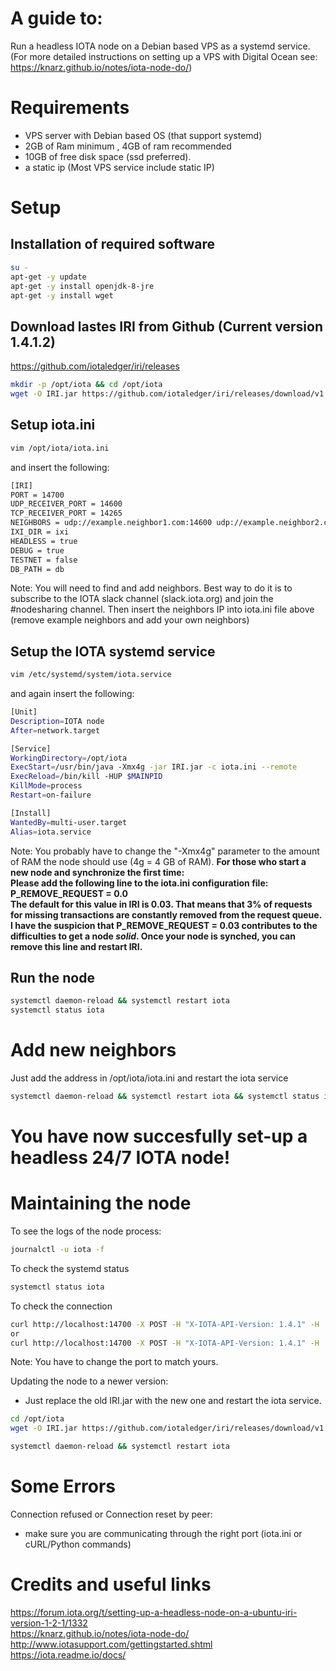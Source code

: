 # A guide to:
Run a headless IOTA node on a Debian based VPS as a systemd service.
(For more detailed instructions on setting up a VPS with Digital Ocean see: https://knarz.github.io/notes/iota-node-do/)

# Requirements
- VPS server with Debian based OS (that support systemd)  
- 2GB of Ram minimum , 4GB of ram recommended
- 10GB of free disk space (ssd preferred).
- a static ip (Most VPS service include static IP)

# Setup
## Installation of required software
``` sh
su -
apt-get -y update
apt-get -y install openjdk-8-jre
apt-get -y install wget
```

## Download lastes IRI from Github (Current version 1.4.1.2)
https://github.com/iotaledger/iri/releases
``` sh
mkdir -p /opt/iota && cd /opt/iota
wget -O IRI.jar https://github.com/iotaledger/iri/releases/download/v1.4.1.2/iri-1.4.1.2.jar
```
## Setup iota.ini
``` sh
vim /opt/iota/iota.ini
```
and insert the following:
``` sh
[IRI]
PORT = 14700
UDP_RECEIVER_PORT = 14600
TCP_RECEIVER_PORT = 14265
NEIGHBORS = udp://example.neighbor1.com:14600 udp://example.neighbor2.com:14600 udp://iota.neighbour3:14800
IXI_DIR = ixi
HEADLESS = true
DEBUG = true
TESTNET = false
DB_PATH = db
```
Note: You will need to find and add neighbors. Best way to do it is to subscribe to the IOTA slack channel (slack.iota.org) and join the #nodesharing channel. Then insert the neighbors IP into iota.ini file above (remove example neighbors and add your own neighbors) 

## Setup the IOTA systemd service
``` sh
vim /etc/systemd/system/iota.service
```
and again insert the following:
``` sh
[Unit]
Description=IOTA node
After=network.target

[Service]
WorkingDirectory=/opt/iota
ExecStart=/usr/bin/java -Xmx4g -jar IRI.jar -c iota.ini --remote
ExecReload=/bin/kill -HUP $MAINPID
KillMode=process
Restart=on-failure

[Install]
WantedBy=multi-user.target
Alias=iota.service
```
Note: You probably have to change the "-Xmx4g" parameter to the amount of RAM the node should use (4g = 4 GB of RAM).
**For those who start a new node and synchronize the first time:  
Please add the following line to the iota.ini configuration file:  
P_REMOVE_REQUEST = 0.0  
The default for this value in IRI is 0.03. That means that 3% of requests for missing transactions are constantly removed from the request queue.  
I have the suspicion that P_REMOVE_REQUEST = 0.03 contributes to the difficulties to get a node *solid*.
Once your node is synched, you can remove this line and restart IRI.**
## Run the node
``` sh 
systemctl daemon-reload && systemctl restart iota
systemctl status iota
```

# Add new neighbors
Just add the address in /opt/iota/iota.ini
and restart the iota service
``` sh
systemctl daemon-reload && systemctl restart iota && systemctl status iota
```

# You have now succesfully set-up a headless 24/7 IOTA node! 

# Maintaining the node
To see the logs of the node process:
``` sh
journalctl -u iota -f
```

To check the systemd status
``` sh
systemctl status iota
```


To check the connection
``` sh
curl http://localhost:14700 -X POST -H "X-IOTA-API-Version: 1.4.1" -H 'Content-Type:application/json' -d '{"command":"getNeighbors"}' | python -m json.tool
or
curl http://localhost:14700 -X POST -H "X-IOTA-API-Version: 1.4.1" -H 'Content-Type:application/json' -d '{"command":"getNodeInfo"}' | python -m json.tool
```
Note: You have to change the port to match yours.  

Updating the node to a newer version:
- Just replace the old IRI.jar with the new one and restart the iota service.

``` sh
cd /opt/iota
wget -O IRI.jar https://github.com/iotaledger/iri/releases/download/v1.x.x/iri-1.x.x.jar
```

``` sh
systemctl daemon-reload && systemctl restart iota
```
# Some Errors

Connection refused or Connection reset by peer:
- make sure you are communicating through the right port (iota.ini or cURL/Python commands)

# Credits and useful links
https://forum.iota.org/t/setting-up-a-headless-node-on-a-ubuntu-iri-version-1-2-1/1332  
https://knarz.github.io/notes/iota-node-do/  
http://www.iotasupport.com/gettingstarted.shtml  
https://iota.readme.io/docs/  
